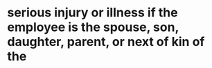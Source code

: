 # serious injury or illness if the employee is the spouse, son, daughter, parent, or next of kin of the